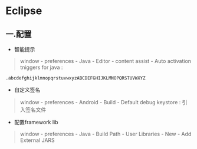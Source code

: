 # Eclipse

## 一.配置

- 智能提示

> window - preferences - Java - Editor - content assist - Auto activation tniggers for java : 

```
.abcdefghijklmnopqrstuvwxyzABCDEFGHIJKLMNOPQRSTUVWXYZ

```

- 自定义签名

> window - preferences - Android - Build - Default debug keystore : 引入签名文件

- 配置framework lib

> window - preferences - Java - Build Path - User Libraries - New - Add External JARS
